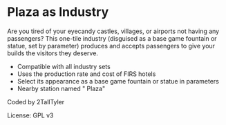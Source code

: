 # Plaza as Industry

Are you tired of your eyecandy castles, villages, or airports not having any passengers? This one-tile industry (disguised as a base game fountain or statue, set by parameter) produces and accepts passengers to give your builds the visitors they deserve.

- Compatible with all industry sets
- Uses the production rate and cost of FIRS hotels
- Select its appearance as a base game fountain or statue in parameters
- Nearby station named "<Town> Plaza"

Coded by 2TallTyler

License: GPL v3